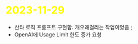 # <span style="color:yellow">2023-11-29</span>

- 산타 로직 프롬프트 구현함. 개오래걸리는 작업이었음 ;
- OpenAI에 Usage Limit 한도 증가 요청